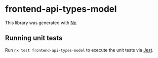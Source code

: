 # frontend-api-types-model

This library was generated with [Nx](https://nx.dev).

## Running unit tests

Run `nx test frontend-api-types-model` to execute the unit tests via [Jest](https://jestjs.io).
